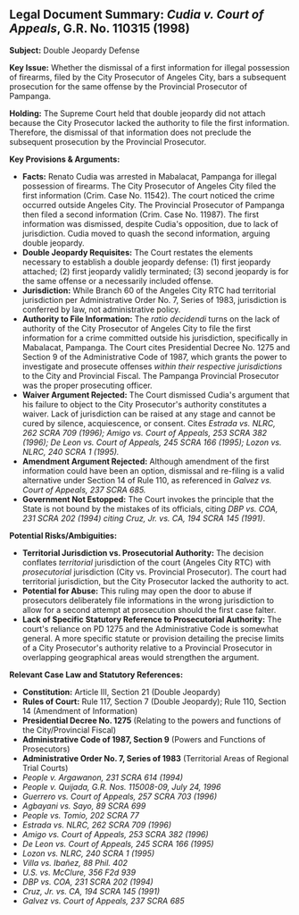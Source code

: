 ## Legal Document Summary: *Cudia v. Court of Appeals*, G.R. No. 110315 (1998)

**Subject:** Double Jeopardy Defense

**Key Issue:** Whether the dismissal of a first information for illegal possession of firearms, filed by the City Prosecutor of Angeles City, bars a subsequent prosecution for the same offense by the Provincial Prosecutor of Pampanga.

**Holding:** The Supreme Court held that double jeopardy did not attach because the City Prosecutor lacked the authority to file the first information. Therefore, the dismissal of that information does not preclude the subsequent prosecution by the Provincial Prosecutor.

**Key Provisions & Arguments:**

*   **Facts:** Renato Cudia was arrested in Mabalacat, Pampanga for illegal possession of firearms. The City Prosecutor of Angeles City filed the first information (Crim. Case No. 11542).  The court noticed the crime occurred outside Angeles City. The Provincial Prosecutor of Pampanga then filed a second information (Crim. Case No. 11987). The first information was dismissed, despite Cudia's opposition, due to lack of jurisdiction.  Cudia moved to quash the second information, arguing double jeopardy.
*   **Double Jeopardy Requisites:** The Court restates the elements necessary to establish a double jeopardy defense: (1) first jeopardy attached; (2) first jeopardy validly terminated; (3) second jeopardy is for the same offense or a necessarily included offense.
*   **Jurisdiction:** While Branch 60 of the Angeles City RTC had territorial jurisdiction per Administrative Order No. 7, Series of 1983, jurisdiction is conferred by law, not administrative policy.
*   **Authority to File Information:** The *ratio decidendi* turns on the lack of authority of the City Prosecutor of Angeles City to file the first information for a crime committed outside his jurisdiction, specifically in Mabalacat, Pampanga. The Court cites Presidential Decree No. 1275 and Section 9 of the Administrative Code of 1987, which grants the power to investigate and prosecute offenses *within their respective jurisdictions* to the City and Provincial Fiscal.  The Pampanga Provincial Prosecutor was the proper prosecuting officer.
*   **Waiver Argument Rejected:**  The Court dismissed Cudia's argument that his failure to object to the City Prosecutor's authority constitutes a waiver. Lack of jurisdiction can be raised at any stage and cannot be cured by silence, acquiescence, or consent. Cites *Estrada vs. NLRC, 262 SCRA 709 (1996); Amigo vs. Court of Appeals, 253 SCRA 382 (1996); De Leon vs. Court of Appeals, 245 SCRA 166 (1995); Lozon vs. NLRC, 240 SCRA 1 (1995).*
*   **Amendment Argument Rejected:** Although amendment of the first information could have been an option, dismissal and re-filing is a valid alternative under Section 14 of Rule 110, as referenced in *Galvez vs. Court of Appeals, 237 SCRA 685.*
*   **Government Not Estopped:** The Court invokes the principle that the State is not bound by the mistakes of its officials, citing *DBP vs. COA, 231 SCRA 202 (1994) citing Cruz, Jr. vs. CA, 194 SCRA 145 (1991)*.

**Potential Risks/Ambiguities:**

*   **Territorial Jurisdiction vs. Prosecutorial Authority:**  The decision conflates *territorial* jurisdiction of the court (Angeles City RTC) with *prosecutorial* jurisdiction (City vs. Provincial Prosecutor).  The court had territorial jurisdiction, but the City Prosecutor lacked the authority to act.
*   **Potential for Abuse:** This ruling may open the door to abuse if prosecutors deliberately file informations in the wrong jurisdiction to allow for a second attempt at prosecution should the first case falter.
*   **Lack of Specific Statutory Reference to Prosecutorial Authority:** The court's reliance on PD 1275 and the Administrative Code is somewhat general. A more specific statute or provision detailing the precise limits of a City Prosecutor's authority relative to a Provincial Prosecutor in overlapping geographical areas would strengthen the argument.

**Relevant Case Law and Statutory References:**

*   **Constitution:** Article III, Section 21 (Double Jeopardy)
*   **Rules of Court:** Rule 117, Section 7 (Double Jeopardy); Rule 110, Section 14 (Amendment of Information)
*   **Presidential Decree No. 1275** (Relating to the powers and functions of the City/Provincial Fiscal)
*   **Administrative Code of 1987, Section 9** (Powers and Functions of Prosecutors)
*   **Administrative Order No. 7, Series of 1983** (Territorial Areas of Regional Trial Courts)
*   *People v. Argawanon, 231 SCRA 614 (1994)*
*   *People v. Quijada, G.R. Nos. 115008-09, July 24, 1996*
*   *Guerrero vs. Court of Appeals, 257 SCRA 703 (1996)*
*   *Agbayani vs. Sayo, 89 SCRA 699*
*   *People vs. Tomio, 202 SCRA 77*
*   *Estrada vs. NLRC, 262 SCRA 709 (1996)*
*   *Amigo vs. Court of Appeals, 253 SCRA 382 (1996)*
*   *De Leon vs. Court of Appeals, 245 SCRA 166 (1995)*
*   *Lozon vs. NLRC, 240 SCRA 1 (1995)*
*   *Villa vs. Ibañez, 88 Phil. 402*
*   *U.S. vs. McClure, 356 F2d 939*
*   *DBP vs. COA, 231 SCRA 202 (1994)*
*   *Cruz, Jr. vs. CA, 194 SCRA 145 (1991)*
*   *Galvez vs. Court of Appeals, 237 SCRA 685*
